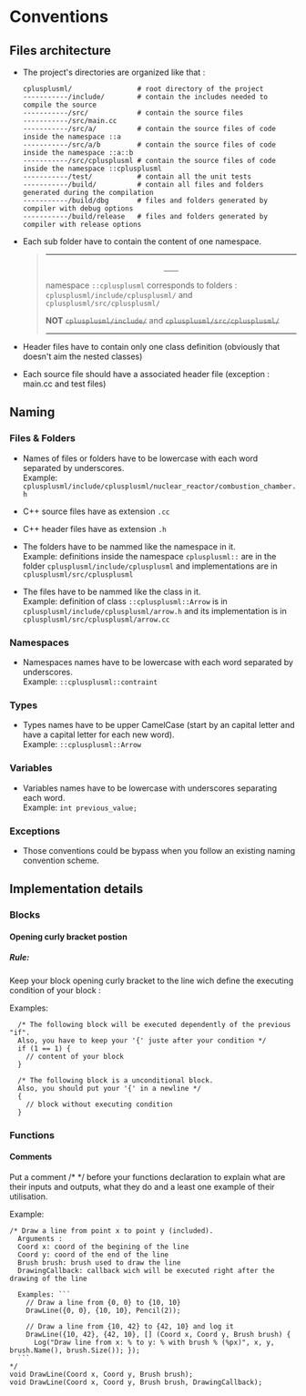 Conventions
===========

Files architecture
------------------

- The project's directories are organized like that :
  ```
  cplusplusml/                # root directory of the project
  -----------/include/        # contain the includes needed to compile the source
  -----------/src/            # contain the source files
  -----------/src/main.cc
  -----------/src/a/          # contain the source files of code inside the namespace ::a
  -----------/src/a/b         # contain the source files of code inside the namespace ::a::b
  -----------/src/cplusplusml # contain the source files of code inside the namespace ::cplusplusml
  -----------/test/           # contain all the unit tests
  -----------/build/          # contain all files and folders generated during the compilation
  -----------/build/dbg       # files and folders generated by compiler with debug options
  -----------/build/release   # files and folders generated by compiler with release options
  ```

- Each sub folder have to contain the content of one namespace.
  > ---
  > <center>__<! WARNING !>__</center>
  >
  > namespace `::cplusplusml` corresponds to folders :
  >  `cplusplusml/include/cplusplusml/` and `cplusplusml/src/cplusplusml/`
  >
  > __NOT__ <s>`cplusplusml/include/`</s> and <s>`cplusplusml/src/cplusplusml/`</s>
  >
  > ---

- Header files have to contain only one class definition (obviously that doesn't aim the nested classes)

- Each source file should have a associated header file (exception : main.cc and test files)

Naming
------

### Files & Folders

- Names of files or folders have to be lowercase with each word separated by underscores.<br/>
  Example: `cplusplusml/include/cplusplusml/nuclear_reactor/combustion_chamber.h`

- C++ source files have as extension `.cc`

- C++ header files have as extension `.h`

- The folders have to be nammed like the namespace in it.<br/>
  Example: definitions inside the namespace `cplusplusml::` are in the folder `cplusplusml/include/cplusplusml` and implementations are in `cplusplusml/src/cplusplusml`

- The files have to be nammed like the class in it.<br/>
  Example: definition of class `::cplusplusml::Arrow` is in `cplusplusml/include/cplusplusml/arrow.h` and its implementation is in `cplusplusml/src/cplusplusml/arrow.cc`

### Namespaces

- Namespaces names have to be lowercase with each word separated by underscores.<br/>
  Example: `::cplusplusml::contraint`

### Types

- Types names have to be upper CamelCase (start by an capital letter and have a capital letter for each new word).<br/>
  Example: `::cplusplusml::Arrow`

### Variables

- Variables names have to be lowercase with underscores separating each word.<br/>
  Example: `int previous_value;`

### Exceptions

- Those conventions could be bypass when you follow an existing naming convention scheme.

Implementation details
----------------------

### Blocks

#### Opening curly bracket postion

##### Rule:

Keep your block opening curly bracket to the line wich define the executing condition of your block :

Examples:
```
  /* The following block will be executed dependently of the previous "if".
  Also, you have to keep your '{' juste after your condition */
  if (1 == 1) {
    // content of your block
  }

  /* The following block is a unconditional block.
  Also, you should put your '{' in a newline */
  {
    // block without executing condition
  }
  ```

### Functions

#### Comments

Put a comment /* */ before your functions declaration to explain what are their inputs and outputs,
what they do and a least one example of their utilisation.

Example:

````
/* Draw a line from point x to point y (included).
  Arguments :
  Coord x: coord of the begining of the line
  Coord y: coord of the end of the line
  Brush brush: brush used to draw the line
  DrawingCallback: callback wich will be executed right after the drawing of the line

  Examples: ```
    // Draw a line from {0, 0} to {10, 10}
    DrawLine({0, 0}, {10, 10}, Pencil(2));

    // Draw a line from {10, 42} to {42, 10} and log it
    DrawLine({10, 42}, {42, 10}, [] (Coord x, Coord y, Brush brush) {
      Log("Draw line from x: % to y: % with brush % (%px)", x, y, brush.Name(), brush.Size()); });
  ```
*/
void DrawLine(Coord x, Coord y, Brush brush);
void DrawLine(Coord x, Coord y, Brush brush, DrawingCallback);
````